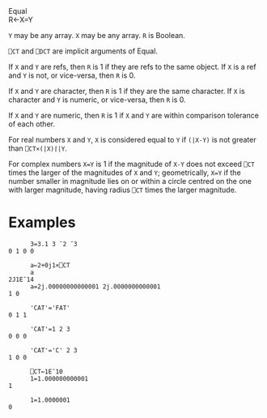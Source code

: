 <div class="heading">
  <div class="name">Equal</div>
  <div class="command">R←X=Y</div>
</div>

`Y` may be any array. `X` may be any array. `R` is Boolean.

`⎕CT` and `⎕DCT` are  implicit arguments of Equal.

If `X` and `Y` are refs, then `R` is 1 if they are refs to the same object. If `X` is a ref and `Y` is not, or vice-versa, then `R` is 0.

If `X` and `Y` are character, then `R` is 1 if they are the same character. If `X` is character and `Y` is numeric, or vice-versa, then `R` is 0.

If `X` and `Y` are numeric, then `R` is 1 if `X` and `Y` are within comparison tolerance of each other.

For real numbers `X` and `Y`, `X` is considered equal to `Y` if `(|X-Y)` is not greater than `⎕CT×(|X)⌈|Y`.

For complex numbers `X=Y` is 1 if the magnitude of `X-Y` does not exceed `⎕CT` times the larger of the magnitudes of `X` and `Y`; geometrically, `X=Y` if the number smaller in magnitude lies on or within a circle centred on the one with larger magnitude, having radius `⎕CT` times the larger magnitude.

# Examples
```apl
      3=3.1 3 ¯2 ¯3
0 1 0 0
 
      a←2+0j1×⎕CT 
      a
2J1E¯14
      a=2j.00000000000001 2j.0000000000001
1 0
 
      'CAT'='FAT'
0 1 1
 
      'CAT'=1 2 3
0 0 0
 
      'CAT'='C' 2 3
1 0 0
 
      ⎕CT←1E¯10
      1=1.000000000001
1
 
      1=1.0000001
0
 
```

